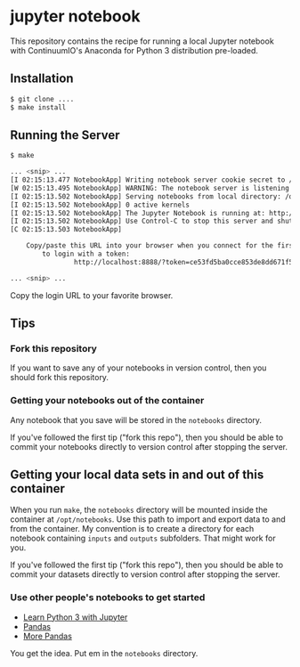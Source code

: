 # jupyter notebook

This repository contains the recipe for running a local Jupyter notebook with ContinuumIO's Anaconda for Python 3 distribution pre-loaded.

## Installation

```Bash
$ git clone ....
$ make install
```

## Running the Server

```Bash
$ make

... <snip> ...
[I 02:15:13.477 NotebookApp] Writing notebook server cookie secret to /root/.local/share/jupyter/runtime/notebook_cookie_secret
[W 02:15:13.495 NotebookApp] WARNING: The notebook server is listening on all IP addresses and not using encryption. This is not recommended.
[I 02:15:13.502 NotebookApp] Serving notebooks from local directory: /opt/notebooks
[I 02:15:13.502 NotebookApp] 0 active kernels
[I 02:15:13.502 NotebookApp] The Jupyter Notebook is running at: http://[all ip addresses on your system]:8888/?token=ce53fd5ba0cce853de8dd671f5a126b4545bc532faf0e1d6
[I 02:15:13.502 NotebookApp] Use Control-C to stop this server and shut down all kernels (twice to skip confirmation).
[C 02:15:13.503 NotebookApp]

    Copy/paste this URL into your browser when you connect for the first time,
	    to login with a token:
		        http://localhost:8888/?token=ce53fd5ba0cce853de8dd671f5a126b4545bc532faf0e1d6

... <snip> ...
```

Copy the login URL to your favorite browser.

## Tips

### Fork this repository

If you want to save any of your notebooks in version control, then you should fork this repository.

### Getting your notebooks out of the container

Any notebook that you save will be stored in the `notebooks` directory.

If you've followed the first tip ("fork this repo"), then you should be able to commit your notebooks directly to version control after stopping the server.


## Getting your local data sets in and out of this container

When you run `make`, the `notebooks` directory will be mounted inside the container at `/opt/notebooks`.  Use this path to import and export data to and from the container.  My convention is to create a directory for each notebook containing `inputs` and `outputs` subfolders.  That might work for you.

If you've followed the first tip ("fork this repo"), then you should be able to commit your datasets directly to version control after stopping the server.

### Use other people's notebooks to get started

- [Learn Python 3 with Jupyter](https://gist.github.com/kenjyco/69eeb503125035f21a9d)
- [Pandas](https://dev.socrata.com/blog/2016/02/01/pandas-and-jupyter-notebook.html)
- [More Pandas](https://bitbucket.org/hrojas/learn-pandas)

You get the idea.  Put em in the `notebooks` directory.

